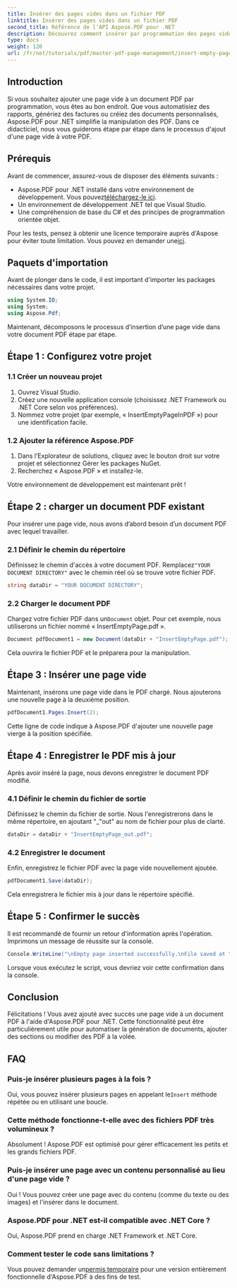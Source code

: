 ```yaml
---
title: Insérer des pages vides dans un fichier PDF
linktitle: Insérer des pages vides dans un fichier PDF
second_title: Référence de l'API Aspose.PDF pour .NET
description: Découvrez comment insérer par programmation des pages vides dans des documents PDF avec Aspose.PDF pour .NET. Ce guide complet vous guide dans la configuration de votre projet, le chargement d'un PDF et l'ajout de pages vides.
type: docs
weight: 120
url: /fr/net/tutorials/pdf/master-pdf-page-management/insert-empty-pages/
---
```

## Introduction

Si vous souhaitez ajouter une page vide à un document PDF par programmation, vous êtes au bon endroit. Que vous automatisiez des rapports, génériez des factures ou créiez des documents personnalisés, Aspose.PDF pour .NET simplifie la manipulation des PDF. Dans ce didacticiel, nous vous guiderons étape par étape dans le processus d'ajout d'une page vide à votre PDF.

## Prérequis

Avant de commencer, assurez-vous de disposer des éléments suivants :

-  Aspose.PDF pour .NET installé dans votre environnement de développement. Vous pouvez[téléchargez-le ici](https://releases.aspose.com/pdf/net/).
- Un environnement de développement .NET tel que Visual Studio.
- Une compréhension de base du C# et des principes de programmation orientée objet.

 Pour les tests, pensez à obtenir une licence temporaire auprès d'Aspose pour éviter toute limitation. Vous pouvez en demander une[ici](https://purchase.aspose.com/temporary-license/).

## Paquets d'importation

Avant de plonger dans le code, il est important d'importer les packages nécessaires dans votre projet.

```csharp
using System.IO;
using System;
using Aspose.Pdf;
```

Maintenant, décomposons le processus d’insertion d’une page vide dans votre document PDF étape par étape.

## Étape 1 : Configurez votre projet

### 1.1 Créer un nouveau projet
1. Ouvrez Visual Studio.
2. Créez une nouvelle application console (choisissez .NET Framework ou .NET Core selon vos préférences).
3. Nommez votre projet (par exemple, « InsertEmptyPageInPDF ») pour une identification facile.

### 1.2 Ajouter la référence Aspose.PDF
1. Dans l’Explorateur de solutions, cliquez avec le bouton droit sur votre projet et sélectionnez Gérer les packages NuGet.
2. Recherchez « Aspose.PDF » et installez-le.

Votre environnement de développement est maintenant prêt !

## Étape 2 : charger un document PDF existant

Pour insérer une page vide, nous avons d’abord besoin d’un document PDF avec lequel travailler.

### 2.1 Définir le chemin du répertoire
 Définissez le chemin d'accès à votre document PDF. Remplacez`"YOUR DOCUMENT DIRECTORY"` avec le chemin réel où se trouve votre fichier PDF.

```csharp
string dataDir = "YOUR DOCUMENT DIRECTORY";
```

### 2.2 Charger le document PDF
 Chargez votre fichier PDF dans un`Document` objet. Pour cet exemple, nous utiliserons un fichier nommé « InsertEmptyPage.pdf ».

```csharp
Document pdfDocument1 = new Document(dataDir + "InsertEmptyPage.pdf");
```

Cela ouvrira le fichier PDF et le préparera pour la manipulation.

## Étape 3 : Insérer une page vide

Maintenant, insérons une page vide dans le PDF chargé. Nous ajouterons une nouvelle page à la deuxième position.

```csharp
pdfDocument1.Pages.Insert(2);
```

Cette ligne de code indique à Aspose.PDF d'ajouter une nouvelle page vierge à la position spécifiée.

## Étape 4 : Enregistrer le PDF mis à jour

Après avoir inséré la page, nous devons enregistrer le document PDF modifié.

### 4.1 Définir le chemin du fichier de sortie
Définissez le chemin du fichier de sortie. Nous l'enregistrerons dans le même répertoire, en ajoutant "_"out" au nom de fichier pour plus de clarté.

```csharp
dataDir = dataDir + "InsertEmptyPage_out.pdf";
```

### 4.2 Enregistrer le document
Enfin, enregistrez le fichier PDF avec la page vide nouvellement ajoutée.

```csharp
pdfDocument1.Save(dataDir);
```

Cela enregistrera le fichier mis à jour dans le répertoire spécifié.

## Étape 5 : Confirmer le succès

Il est recommandé de fournir un retour d'information après l'opération. Imprimons un message de réussite sur la console.

```csharp
Console.WriteLine("\nEmpty page inserted successfully.\nFile saved at " + dataDir);
```

Lorsque vous exécutez le script, vous devriez voir cette confirmation dans la console.

## Conclusion

Félicitations ! Vous avez ajouté avec succès une page vide à un document PDF à l'aide d'Aspose.PDF pour .NET. Cette fonctionnalité peut être particulièrement utile pour automatiser la génération de documents, ajouter des sections ou modifier des PDF à la volée.

## FAQ

### Puis-je insérer plusieurs pages à la fois ?
Oui, vous pouvez insérer plusieurs pages en appelant le`Insert` méthode répétée ou en utilisant une boucle.

### Cette méthode fonctionne-t-elle avec des fichiers PDF très volumineux ?
Absolument ! Aspose.PDF est optimisé pour gérer efficacement les petits et les grands fichiers PDF.

### Puis-je insérer une page avec un contenu personnalisé au lieu d'une page vide ?
Oui ! Vous pouvez créer une page avec du contenu (comme du texte ou des images) et l'insérer dans le document.

### Aspose.PDF pour .NET est-il compatible avec .NET Core ?
Oui, Aspose.PDF prend en charge .NET Framework et .NET Core.

### Comment tester le code sans limitations ?
 Vous pouvez demander un[permis temporaire](https://purchase.aspose.com/temporary-license/) pour une version entièrement fonctionnelle d'Aspose.PDF à des fins de test.